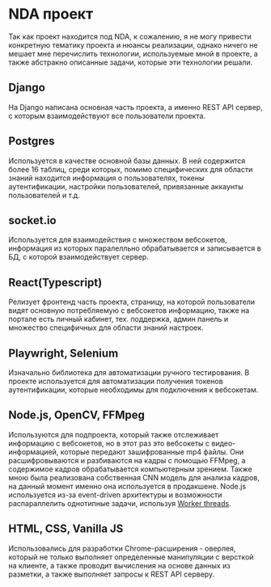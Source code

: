 # NDA проект
Так как проект находится под NDA, к сожалению, я не могу привести конкретную тематику проекта и нюансы реализации, однако ничего не мешает мне перечислить технологии, используемые мной в проекте, а также абстракно описанные задачи, которые эти технологии решали.
## Django
На Django написана основная часть проекта, а именно REST API сервер, с которым взаимодействуют все пользователи проекта.
## Postgres
Используется в качестве основной базы данных. В ней содержится более 16 таблиц, среди которых, помимо специфических для области знаний находится информация о пользователях, токены аутентификации, настройки пользователей, привязанные аккаунты пользователей и т.д.
## socket.io
Используется для взаимодействия с множеством вебсокетов, информация из которых паралелльно обрабатывается и записывается в БД, с которой взаимодействует сервер.
## React(Typescript)
Релизует фронтенд часть проекта, страницу, на которой пользователи видят основную потребляемую с вебсокетов информацию, также на портале есть личный кабинет, тех. поддержка, админ панель и множество специфичных для области знаний настроек.
## Playwright, Selenium
Изначально библиотека для автоматизации ручного тестирования. В проекте используется для автоматизации получения токенов аутентификации, которые необходимы для подключения к вебсокетам.
## Node.js, OpenCV, FFMpeg
Используются для подпроекта, который также отслеживает информацию с вебсокетов, но в этот раз это вебсокеты с видео-информацией, которые передают зашифрованные mp4 файлы. Они расшифровываются и разбиваются на кадры с помощью FFMpeg, а содержимое кадров обрабатывается компьютерным зрением. Также мною была реализована собственная CNN модель для анализа кадров, на данный момент именно она используется в продакшене. Node.js используется из-за event-driven архитектуры и возможности распараллелить однотипные задачи, используя [Worker threads](https://nodejs.org/api/worker_threads.html).
## HTML, CSS, Vanilla JS
Использовались для разработки Chrome-расширения - оверлея, который не только выполняет определенные манипуляции с версткой на клиенте, а также проводит вычисления на основе данных из разметки, а также выполняет запросы к REST API серверу.
